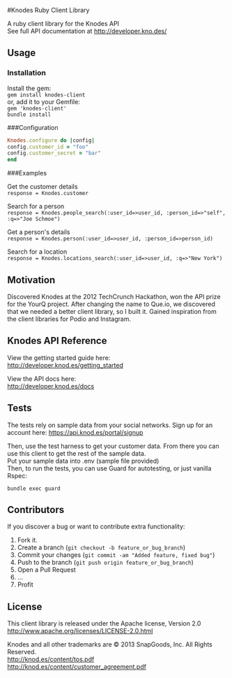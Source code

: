 #Knodes Ruby Client Library

A ruby client library for the Knodes API  
See full API documentation at http://developer.kno.des/

## Usage

### Installation

Install the gem:  
```gem install knodes-client```  
or, add it to your Gemfile:  
```gem 'knodes-client'```  
```bundle install```

###Configuration
```ruby
Knodes.configure do |config| 
config.customer_id = "foo"
config.customer_secret = "bar"
end
```

###Examples

Get the customer details  
```response = Knodes.customer```

Search for a person  
```response = Knodes.people_search(:user_id=>user_id, :person_id=>"self", :q=>"Joe Schmoe")```

Get a person's details  
```response = Knodes.person(:user_id=>user_id, :person_id=>person_id)```

Search for a location  
```response = Knodes.locations_search(:user_id=>user_id, :q=>"New York")```

## Motivation

Discovered Knodes at the 2012 TechCrunch Hackathon, won the API prize for the YourQ project.  After changing the name to Que.io, we discovered that we needed a better client library, so I built it.  Gained inspiration from the client libraries for Podio and Instagram.

## Knodes API Reference

View the getting started guide here:  
http://developer.knod.es/getting_started

View the API docs here:  
http://developer.knod.es/docs

## Tests

The tests rely on sample data from your social networks.
Sign up for an account here:
https://api.knod.es/portal/signup

Then, use the test harness to get your customer data. From there you can use this client to get the rest of the sample data.  
Put your sample data into .env (sample file provided)  
Then, to run the tests, you can use Guard for autotesting, or just vanilla Rspec:

```bundle exec guard```

## Contributors

If you discover a bug or want to contribute extra functionality:

1. Fork it.
2. Create a branch (`git checkout -b feature_or_bug_branch`)
3. Commit your changes (`git commit -am "Added feature, fixed bug"`)
4. Push to the branch (`git push origin feature_or_bug_branch`)
5. Open a Pull Request
6. ...
7. Profit

## License

This client library is released under the Apache license, Version 2.0
http://www.apache.org/licenses/LICENSE-2.0.html  

Knodes and all other trademarks are © 2013 SnapGoods, Inc. All Rights Reserved.  
http://knod.es/content/tos.pdf  
http://knod.es/content/customer_agreement.pdf